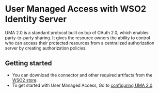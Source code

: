 # User Managed Access with WSO2 Identity Server

UMA 2.0 is a standard protocol built on top of OAuth 2.0, which enables party-to-party sharing. It gives the resource owners the ability to control who can access their protected resources from a centralized authorization server by creating authorization policies.

## Getting started

* You can download the connector and other required artifacts from the [WSO2 store](https://store.wso2.com/store/assets/isconnector/list).
* To get started with User Managed Access, Go to [configuring UMA 2.0](config.md).  
